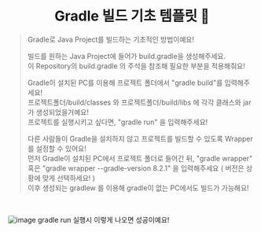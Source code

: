 <h1 align="center">Gradle 빌드 기초 템플릿 👋</h1>

> Gradle로 Java Project를 빌드하는 기초적인 방법이예요! <br>
>
> 빌드를 원하는 Java Project에 들어가 build.gradle을 생성해주세요. <br>
> 이 Repository의 build.gradle 의 주석을 참조해 필요한 부분을 적용해줘요! <br>
>
> Gradle이 설치된 PC를 이용해 프로젝트 폴더에서 "gradle build"를 입력해주세요! <br>
> 프로젝트폴더/build/classes 와 프로젝트폴더/build/libs 에 각각 클래스와 jar가 생성되었을거예요! <br>
> 프로젝트를 실행시키고 싶다면, "gradle run" 을 입력해주세요! <br>
>
> 
> 다른 사람들이 Gradle을 설치하지 않고 프로젝트를 빌드할 수 있도록 Wrapper를 설정할 수 있어요! <br>
> 먼저 Gradle이 설치된 PC에서 프로젝트 폴더로 들어간 뒤, "gradle wrapper" 혹은 "gradle wrapper --gradle-version 8.2.1" 을 입력해주세요 ( 버전은 상황에 맞게 선택하세요! ) <br>
> 이후 생성되는 gradlew 를 이용해 gradle이 없는 PC에서도 빌드가 가능해요! <br>
> 

<br>


![image](https://github.com/binary-river/usegradle/assets/66468384/8dd95cba-4ba1-404e-8ee4-a5118787cf57)
gradle run 실행시 이렇게 나오면 성공이예요!
